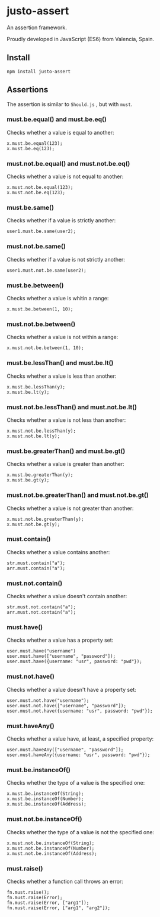 # justo-assert

An assertion framework.

Proudly developed in JavaScript (ES6) from Valencia, Spain.

## Install

`npm install justo-assert` 

## Assertions

The assertion is similar to `Should.js` , but with `must`.

### must.be.equal() and must.be.eq()

Checks whether a value is equal to another:

```
x.must.be.equal(123);
x.must.be.eq(123);
```

### must.not.be.equal() and must.not.be.eq()

Checks whether a value is not equal to another:

```
x.must.not.be.equal(123);
x.must.not.be.eq(123);
```

### must.be.same()

Checks whether if a value is strictly another:

```
user1.must.be.same(user2);
```

### must.not.be.same()

Checks whether if a value is not strictly another:

```
user1.must.not.be.same(user2);
```

### must.be.between()

Checks whether a value is whitin a range:

```
x.must.be.between(1, 10);
```

### must.not.be.between()

Checks whether a value is not within a range:

```
x.must.not.be.between(1, 10);
```

### must.be.lessThan() and must.be.lt()

Checks whether a value is less than another:

```
x.must.be.lessThan(y);
x.must.be.lt(y);
``` 

### must.not.be.lessThan() and must.not.be.lt()

Checks whether a value is not less than another:

```
x.must.not.be.lessThan(y);
x.must.not.be.lt(y);
```

### must.be.greaterThan() and must.be.gt()

Checks whether a value is greater than another:

```
x.must.be.greaterThan(y);
x.must.be.gt(y);
```

### must.not.be.greaterThan() and must.not.be.gt()

Checks whether a value is not greater than another:

```
x.must.not.be.greaterThan(y);
x.must.not.be.gt(y);
```

### must.contain()

Checks whether a value contains another:

```
str.must.contain("a");
arr.must.contain("a");
```

### must.not.contain()

Checks whether a value doesn't contain another:

```
str.must.not.contain("a");
arr.must.not.contain("a");
```

### must.have()

Checks whether a value has a property set:

```
user.must.have("username")
user.must.have(["username", "password"]);
user.must.have({username: "usr", password: "pwd"});
```

### must.not.have()

Checks whether a value doesn't have a property set:

```
user.must.not.have("username");
user.must.not.have(["username", "password"]);
user.must.not.have({username: "usr", password: "pwd"});
```

### must.haveAny()

Checks whether a value have, at least, a specified property:

```
user.must.haveAny(["username", "password"]);
user.must.haveAny({username: "usr", password: "pwd"});
```

### must.be.instanceOf()

Checks whether the type of a value is the specified one:

```
x.must.be.instanceOf(String);
x.must.be.instanceOf(Number);
x.must.be.instanceOf(Address);
```

### must.not.be.instanceOf()

Checks whether the type of a value is not the specified one:

```
x.must.not.be.instanceOf(String);
x.must.not.be.instanceOf(Number);
x.must.not.be.instanceOf(Address);
```

### must.raise()

Checks whether a function call throws an error:

```
fn.must.raise();
fn.must.raise(Error);
fn.must.raise(Error, ["arg1"]);
fn.must.raise(Error, ["arg1", "arg2"]); 
``` 